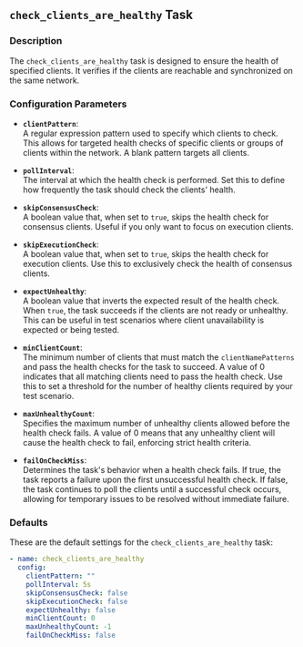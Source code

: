 ## `check_clients_are_healthy` Task

### Description
The `check_clients_are_healthy` task is designed to ensure the health of specified clients. It verifies if the clients are reachable and synchronized on the same network.

### Configuration Parameters

- **`clientPattern`**:\
  A regular expression pattern used to specify which clients to check. This allows for targeted health checks of specific clients or groups of clients within the network. A blank pattern targets all clients.

- **`pollInterval`**:\
  The interval at which the health check is performed. Set this to define how frequently the task should check the clients' health.

- **`skipConsensusCheck`**:\
  A boolean value that, when set to `true`, skips the health check for consensus clients. Useful if you only want to focus on execution clients.

- **`skipExecutionCheck`**:\
  A boolean value that, when set to `true`, skips the health check for execution clients. Use this to exclusively check the health of consensus clients.

- **`expectUnhealthy`**:\
  A boolean value that inverts the expected result of the health check. When `true`, the task succeeds if the clients are not ready or unhealthy. This can be useful in test scenarios where client unavailability is expected or being tested.

- **`minClientCount`**:\
  The minimum number of clients that must match the `clientNamePatterns` and pass the health checks for the task to succeed. A value of 0 indicates that all matching clients need to pass the health check. Use this to set a threshold for the number of healthy clients required by your test scenario.

- **`maxUnhealthyCount`**:\
  Specifies the maximum number of unhealthy clients allowed before the health check fails. A value of 0 means that any unhealthy client will cause the health check to fail, enforcing strict health criteria.

- **`failOnCheckMiss`**: \
  Determines the task's behavior when a health check fails. If true, the task reports a failure upon the first unsuccessful health check. If false, the task continues to poll the clients until a successful check occurs, allowing for temporary issues to be resolved without immediate failure.

### Defaults

These are the default settings for the `check_clients_are_healthy` task:

```yaml
- name: check_clients_are_healthy
  config:
    clientPattern: ""
    pollInterval: 5s
    skipConsensusCheck: false
    skipExecutionCheck: false
    expectUnhealthy: false
    minClientCount: 0
    maxUnhealthyCount: -1
    failOnCheckMiss: false
```
